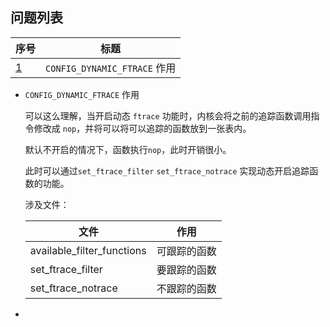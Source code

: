











## 问题列表

| 序号    | 标题                         |
| ------- | ---------------------------- |
| [1](#1) | `CONFIG_DYNAMIC_FTRACE` 作用 |























* <a name="1">`CONFIG_DYNAMIC_FTRACE` 作用</a>

  可以这么理解，当开启动态 `ftrace` 功能时，内核会将之前的追踪函数调用指令修改成 `nop`，并将可以将可以追踪的函数放到一张表内。

  默认不开启的情况下，函数执行`nop`，此时开销很小。

  此时可以通过`set_ftrace_filter` `set_ftrace_notrace` 实现动态开启追踪函数的功能。

  涉及文件：

  | 文件                       | 作用         |
  | -------------------------- | ------------ |
  | available_filter_functions | 可跟踪的函数 |
  | set_ftrace_filter          | 要跟踪的函数 |
  | set_ftrace_notrace         | 不跟踪的函数 |

* 